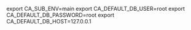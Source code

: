 export CA_SUB_ENV=main
export CA_DEFAULT_DB_USER=root
export CA_DEFAULT_DB_PASSWORD=root
export CA_DEFAULT_DB_HOST=127.0.0.1